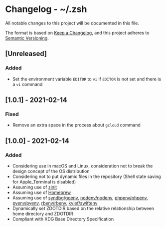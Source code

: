 # Changelog - ~/.zsh

All notable changes to this project will be documented in this file.

The format is based on [Keep a Changelog](https://keepachangelog.com/), and this project adheres to [Semantic Versioning](https://semver.org/).

## [Unreleased]

### Added

- Set the environment variable `EDITOR` to `vi` if `EDITOR` is not set and there is a `vi` command

## [1.0.1] - 2021-02-14

### Fixed

- Remove an extra space in the process about `gcloud` command

## [1.0.0] - 2021-02-14

### Added

- Considering use in macOS and Linux, consideration not to break the design concept of the OS distribution
- Considering not to put dynamic files in the repository (Shell state saving for Apple_Terminal is disabled)
- Assuming use of [zinit](https://zdharma.org/zinit/wiki/)
- Assuming use of [Homebrew](https://brew.sh/)
- Assuming use of [syndbg/goenv](https://github.com/syndbg/goenv), [nodenv/nodenv](https://github.com/nodenv/nodenv), [phpenv/phpenv](https://github.com/phpenv/phpenv), [pyenv/pyenv](https://github.com/pyenv/pyenv), [rbenv/rbenv](https://github.com/rbenv/rbenv), [kylef/swiftenv](https://github.com/kylef/swiftenv)
- Dynamically set ZDOTDIR based on the relative relationship between home directory and ZDOTDIR
- Compliant with XDG Base Directory Specification
